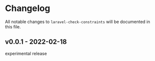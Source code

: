 # Changelog

All notable changes to `laravel-check-constraints` will be documented in this file.

## v0.0.1 - 2022-02-18

experimental release

